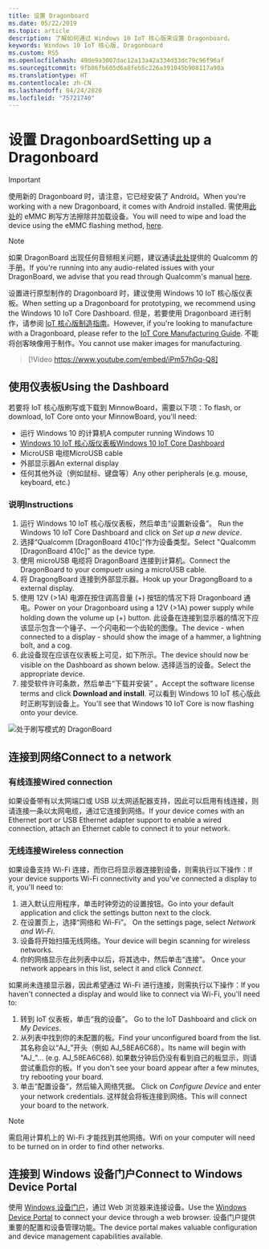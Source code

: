 ```yaml
---
title: 设置 Dragonboard
ms.date: 05/22/2019
ms.topic: article
description: 了解如何通过 Windows 10 IoT 核心版来设置 Dragonboard。
keywords: Windows 10 IoT 核心版, Dragonboard
ms.custom: RS5
ms.openlocfilehash: 49de9a3007dac12a13a42a334d33dc79c96f96af
ms.sourcegitcommit: 9fb86fb605d6a8feb5c226a391045b908117a90a
ms.translationtype: HT
ms.contentlocale: zh-CN
ms.lasthandoff: 04/24/2020
ms.locfileid: "75721740"
---
```

# <a name="setting-up-a-dragonboard"></a><span data-ttu-id="dd104-104">设置 Dragonboard</span><span class="sxs-lookup"><span data-stu-id="dd104-104">Setting up a Dragonboard</span></span>

> [!IMPORTANT]
> <span data-ttu-id="dd104-105">使用新的 Dragonboard 时，请注意，它已经安装了 Android。</span><span class="sxs-lookup"><span data-stu-id="dd104-105">When you're working with a new Dragonboard, it comes with Android installed.</span></span> <span data-ttu-id="dd104-106">需使用[此处](https://docs.microsoft.com/windows/iot-core/tutorials/qualcomm)的 eMMC 刷写方法擦除并加载设备。</span><span class="sxs-lookup"><span data-stu-id="dd104-106">You will need to wipe and load the device using the eMMC flashing method, [here](https://docs.microsoft.com/windows/iot-core/tutorials/qualcomm).</span></span>

> [!NOTE]
> <span data-ttu-id="dd104-107">如果 DragonBoard 出现任何音频相关问题，建议通读[此处](https://developer.qualcomm.com/download/db410c/stereo-connector-and-audio-routing-application-note.pdf)提供的 Qualcomm 的手册。</span><span class="sxs-lookup"><span data-stu-id="dd104-107">If you're running into any audio-related issues with your DragonBoard, we advise that you read through Qualcomm's manual [here](https://developer.qualcomm.com/download/db410c/stereo-connector-and-audio-routing-application-note.pdf).</span></span> 

<span data-ttu-id="dd104-108">设置进行原型制作的 Dragonboard 时，建议使用 Windows 10 IoT 核心版仪表板。</span><span class="sxs-lookup"><span data-stu-id="dd104-108">When setting up a Dragonboard for prototyping, we recommend using the Windows 10 IoT Core Dashboard.</span></span> <span data-ttu-id="dd104-109">但是，若要使用 Dragonboard 进行制作，请参阅 [IoT 核心版制造指南](https://docs.microsoft.com/windows-hardware/manufacture/iot/iot-core-manufacturing-guide)。</span><span class="sxs-lookup"><span data-stu-id="dd104-109">However, if you're looking to manufacture with a Dragonboard, please refer to the [IoT Core Manufacturing Guide](https://docs.microsoft.com/windows-hardware/manufacture/iot/iot-core-manufacturing-guide).</span></span> <span data-ttu-id="dd104-110">不能将创客映像用于制作。</span><span class="sxs-lookup"><span data-stu-id="dd104-110">You cannot use maker images for manufacturing.</span></span>
<br>
> [!Video https://www.youtube.com/embed/iPm57hGq-Q8]

## <a name="using-the-dashboard"></a><span data-ttu-id="dd104-111">使用仪表板</span><span class="sxs-lookup"><span data-stu-id="dd104-111">Using the Dashboard</span></span>

<span data-ttu-id="dd104-112">若要将 IoT 核心版刷写或下载到 MinnowBoard，需要以下项：</span><span class="sxs-lookup"><span data-stu-id="dd104-112">To flash, or download, IoT Core onto your MinnowBoard, you'll need:</span></span>
* <span data-ttu-id="dd104-113">运行 Windows 10 的计算机</span><span class="sxs-lookup"><span data-stu-id="dd104-113">A computer running Windows 10</span></span> 
* [<span data-ttu-id="dd104-114">Windows 10 IoT 核心版仪表板</span><span class="sxs-lookup"><span data-stu-id="dd104-114">Windows 10 IoT Core Dashboard</span></span>](https://docs.microsoft.com/windows/iot-core/downloads)
* <span data-ttu-id="dd104-115">MicroUSB 电缆</span><span class="sxs-lookup"><span data-stu-id="dd104-115">MicroUSB cable</span></span>
* <span data-ttu-id="dd104-116">外部显示器</span><span class="sxs-lookup"><span data-stu-id="dd104-116">An external display</span></span>
* <span data-ttu-id="dd104-117">任何其他外设（例如鼠标、键盘等）</span><span class="sxs-lookup"><span data-stu-id="dd104-117">Any other peripherals (e.g. mouse, keyboard, etc.)</span></span>

### <a name="instructions"></a><span data-ttu-id="dd104-118">说明</span><span class="sxs-lookup"><span data-stu-id="dd104-118">Instructions</span></span>

1. <span data-ttu-id="dd104-119">运行 Windows 10 IoT 核心版仪表板，然后单击“设置新设备”。 </span><span class="sxs-lookup"><span data-stu-id="dd104-119">Run the Windows 10 IoT Core Dashboard and click on *Set up a new device*.</span></span>
2. <span data-ttu-id="dd104-120">选择“Qualcomm [DragonBoard 410c]”作为设备类型。</span><span class="sxs-lookup"><span data-stu-id="dd104-120">Select "Qualcomm [DragonBoard 410c]" as the device type.</span></span>
3. <span data-ttu-id="dd104-121">使用 microUSB 电缆将 DragonBoard 连接到计算机。</span><span class="sxs-lookup"><span data-stu-id="dd104-121">Connect the DragonBoard to your compuetr using a microUSB cable.</span></span>
4. <span data-ttu-id="dd104-122">将 DragongBoard 连接到外部显示器。</span><span class="sxs-lookup"><span data-stu-id="dd104-122">Hook up your DragongBoard to a external display.</span></span>
5. <span data-ttu-id="dd104-123">使用 12V (>1A) 电源在按住调高音量 (+) 按钮的情况下将 Dragonboard 通电。</span><span class="sxs-lookup"><span data-stu-id="dd104-123">Power on your Dragonboard using a 12V (>1A) power supply while holding down the volume up (+) button.</span></span> <span data-ttu-id="dd104-124">此设备在连接到显示器的情况下应该显示包含一个锤子、一个闪电和一个齿轮的图像。</span><span class="sxs-lookup"><span data-stu-id="dd104-124">The device - when connected to a display - should show the image of a hammer, a lightning bolt, and a cog.</span></span>
6. <span data-ttu-id="dd104-125">此设备现在应该在仪表板上可见，如下所示。</span><span class="sxs-lookup"><span data-stu-id="dd104-125">The device should now be visible on the Dashboard as shown below.</span></span> <span data-ttu-id="dd104-126">选择适当的设备。</span><span class="sxs-lookup"><span data-stu-id="dd104-126">Select the appropriate device.</span></span>
7. <span data-ttu-id="dd104-127">接受软件许可条款，然后单击“下载并安装”  。</span><span class="sxs-lookup"><span data-stu-id="dd104-127">Accept the software license terms and click **Download and install**.</span></span> <span data-ttu-id="dd104-128">可以看到 Windows 10 IoT 核心版此时正刷写到设备上。</span><span class="sxs-lookup"><span data-stu-id="dd104-128">You'll see that Windows 10 IoT Core is now flashing onto your device.</span></span>

![处于刷写模式的 DragonBoard](../media/DeviceSetup/db4.png)

## <a name="connect-to-a-network"></a><span data-ttu-id="dd104-130">连接到网络</span><span class="sxs-lookup"><span data-stu-id="dd104-130">Connect to a network</span></span>
### <a name="wired-connection"></a><span data-ttu-id="dd104-131">有线连接</span><span class="sxs-lookup"><span data-stu-id="dd104-131">Wired connection</span></span>
<span data-ttu-id="dd104-132">如果设备带有以太网端口或 USB 以太网适配器支持，因此可以启用有线连接，则请连接一条以太网电缆，通过它连接到网络。</span><span class="sxs-lookup"><span data-stu-id="dd104-132">If your device comes with an Ethernet port or USB Ethernet adapter support to enable a wired connection, attach an Ethernet cable to connect it to your network.</span></span>

### <a name="wireless-connection"></a><span data-ttu-id="dd104-133">无线连接</span><span class="sxs-lookup"><span data-stu-id="dd104-133">Wireless connection</span></span>
<span data-ttu-id="dd104-134">如果设备支持 Wi-Fi 连接，而你已将显示器连接到设备，则需执行以下操作：</span><span class="sxs-lookup"><span data-stu-id="dd104-134">If your device supports Wi-Fi connectivity and you've connected a display to it, you'll need to:</span></span>

1. <span data-ttu-id="dd104-135">进入默认应用程序，单击时钟旁边的设置按钮。</span><span class="sxs-lookup"><span data-stu-id="dd104-135">Go into your default application and click the settings button next to the clock.</span></span>
2. <span data-ttu-id="dd104-136">在设置页上，选择“网络和 Wi-Fi”。 </span><span class="sxs-lookup"><span data-stu-id="dd104-136">On the settings page, select _Network and Wi-Fi_.</span></span>
3. <span data-ttu-id="dd104-137">设备将开始扫描无线网络。</span><span class="sxs-lookup"><span data-stu-id="dd104-137">Your device will begin scanning for wireless networks.</span></span>
4. <span data-ttu-id="dd104-138">你的网络显示在此列表中以后，将其选中，然后单击“连接”。 </span><span class="sxs-lookup"><span data-stu-id="dd104-138">Once your network appears in this list, select it and click _Connect_.</span></span>

<span data-ttu-id="dd104-139">如果尚未连接显示器，因此希望通过 Wi-Fi 进行连接，则需执行以下操作：</span><span class="sxs-lookup"><span data-stu-id="dd104-139">If you haven't connected a display and would like to connect via Wi-Fi, you'll need to:</span></span>

1. <span data-ttu-id="dd104-140">转到 IoT 仪表板，单击“我的设备”。 </span><span class="sxs-lookup"><span data-stu-id="dd104-140">Go to the IoT Dashboard and click on _My Devices_.</span></span>
2. <span data-ttu-id="dd104-141">从列表中找到你的未配置的板。</span><span class="sxs-lookup"><span data-stu-id="dd104-141">Find your unconfigured board from the list.</span></span> <span data-ttu-id="dd104-142">其名称会以“AJ_”开头（例如 AJ_58EA6C68）。</span><span class="sxs-lookup"><span data-stu-id="dd104-142">Its name will begin with "AJ_"... (e.g. AJ_58EA6C68).</span></span> <span data-ttu-id="dd104-143">如果数分钟后仍没有看到自己的板显示，则请尝试重启你的板。</span><span class="sxs-lookup"><span data-stu-id="dd104-143">If you don't see your board appear after a few minutes, try rebooting your board.</span></span>
3. <span data-ttu-id="dd104-144">单击“配置设备”，然后输入网络凭据。 </span><span class="sxs-lookup"><span data-stu-id="dd104-144">Click on _Configure Device_ and enter your network credentials.</span></span> <span data-ttu-id="dd104-145">这样就会将板连接到网络。</span><span class="sxs-lookup"><span data-stu-id="dd104-145">This will connect your board to the network.</span></span>

> [!NOTE]
> <span data-ttu-id="dd104-146">需启用计算机上的 Wi-Fi 才能找到其他网络。</span><span class="sxs-lookup"><span data-stu-id="dd104-146">Wifi on your computer will need to be turned on in order to find other networks.</span></span>

## <a name="connect-to-windows-device-portal"></a><span data-ttu-id="dd104-147">连接到 Windows 设备门户</span><span class="sxs-lookup"><span data-stu-id="dd104-147">Connect to Windows Device Portal</span></span>

<span data-ttu-id="dd104-148">使用 [Windows 设备门户](../manage-your-device/DevicePortal.md)，通过 Web 浏览器来连接设备。</span><span class="sxs-lookup"><span data-stu-id="dd104-148">Use the [Windows Device Portal](../manage-your-device/DevicePortal.md) to connect your device through a web browser.</span></span> <span data-ttu-id="dd104-149">设备门户提供重要的配置和设备管理功能。</span><span class="sxs-lookup"><span data-stu-id="dd104-149">The device portal makes valuable configuration and device management capabilities available.</span></span> 

